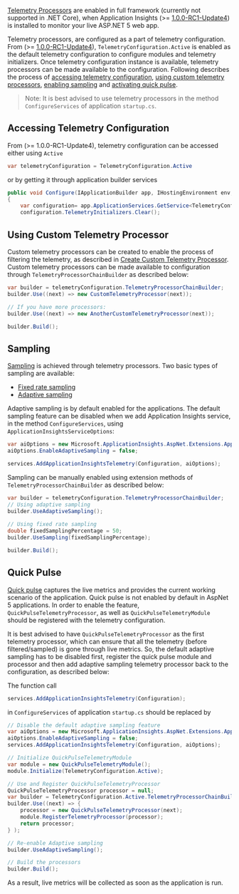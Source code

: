 [Telemetry Processors](https://azure.microsoft.com/en-us/documentation/articles/app-insights-api-filtering-sampling/#filtering-itelemetryprocessor) are enabled in full framework (currently not supported in .NET Core), when Application Insights (>= [1.0.0-RC1-Update4](https://github.com/Microsoft/ApplicationInsights-aspnetcore/releases/tag/v1.0.0-rc1-update4)) is installed to monitor your live ASP.NET 5 web app.

Telemetry processors, are configured as a part of telemetry configuration. From (>= [1.0.0-RC1-Update4](https://github.com/Microsoft/ApplicationInsights-aspnetcore/releases/tag/v1.0.0-rc1-update4)), ```TelemetryConfiguration.Active``` is enabled as the default telemetry configuration to configure modules and telemetry initializers. Once telemetry configuration instance is available, telemetry processors can be made available to the configuration. Following describes the process of [accessing telemetry configuration](https://github.com/Microsoft/ApplicationInsights-aspnetcore/wiki/Telemetry-Processors:-Sampling-and-Quick-Pulse#accessing-telemetry-configuration), [using custom telemetry processors](https://github.com/Microsoft/ApplicationInsights-aspnetcore/wiki/Telemetry-Processors:-Sampling-and-Quick-Pulse#using-custom-telemetry-processor), [enabling sampling](https://github.com/Microsoft/ApplicationInsights-aspnetcore/wiki/Telemetry-Processors:-Sampling-and-Quick-Pulse#sampling) and [activating quick pulse](https://github.com/Microsoft/ApplicationInsights-aspnetcore/wiki/Telemetry-Processors:-Sampling-and-Quick-Pulse#quick-pulse).

> Note: It is best advised to use telemetry processors in the method ```ConfigureServices``` of application ```startup.cs```.

## Accessing Telemetry Configuration

From (>= 1.0.0-RC1-Update4), telemetry configuration can be accessed either using ```Active```

``` c#
var telemetryConfiguration = TelemetryConfiguration.Active
``` 

or by getting it through application builder services

``` c#
public void Configure(IApplicationBuilder app, IHostingEnvironment env, ILoggerFactory loggerfactory)
{
    var configuration= app.ApplicationServices.GetService<TelemetryConfiguration>();
    configuration.TelemetryInitializers.Clear();
```

## Using Custom Telemetry Processor

Custom telemetry processors can be created to enable the process of filtering the telemetry, as described in [Create Custom Telemetry Processor](https://azure.microsoft.com/en-us/documentation/articles/app-insights-api-filtering-sampling/#filtering-itelemetryprocessor). Custom telemetry processors can be made available to configuration through ```TelemetryProcessorChainBuilder``` as described below:

``` c#
var builder = telemetryConfiguration.TelemetryProcessorChainBuilder;
builder.Use((next) => new CustomTelemetryProcessor(next));

// If you have more processors:
builder.Use((next) => new AnotherCustomTelemetryProcessor(next));

builder.Build();
```

## Sampling

[Sampling](https://azure.microsoft.com/en-us/documentation/articles/app-insights-sampling) is achieved through telemetry processors. Two basic types of sampling are available:

* [Fixed rate sampling](https://azure.microsoft.com/en-us/documentation/articles/app-insights-sampling/#fixed-rate-sampling-for-aspnet-web-sites)
* [Adaptive sampling](https://azure.microsoft.com/en-us/documentation/articles/app-insights-sampling/#adaptive-sampling-at-your-web-server)

Adaptive sampling is by default enabled for the applications. The default sampling feature can be disabled when we add Application Insights service, in the method ```ConfigureServices```, using ```ApplicationInsightsServiceOptions```:

``` c#
var aiOptions = new Microsoft.ApplicationInsights.AspNet.Extensions.ApplicationInsightsServiceOptions();
aiOptions.EnableAdaptiveSampling = false;

services.AddApplicationInsightsTelemetry(Configuration, aiOptions);
```

Sampling can be manually enabled using extension methods of ```TelemetryProcessorChainBuilder``` as described below:

``` c#
var builder = telemetryConfiguration.TelemetryProcessorChainBuilder;
// Using adaptive sampling
builder.UseAdaptiveSampling();
 
// Using fixed rate sampling   
double fixedSamplingPercentage = 50;
builder.UseSampling(fixedSamplingPercentage);

builder.Build();
```

## Quick Pulse

[Quick pulse](https://azure.microsoft.com/en-us/documentation/articles/app-insights-sampling) captures the live metrics and provides the current working scenario of the application. Quick pulse is not enabled by default in AspNet 5 applications. In order to enable the feature, ```QuickPulseTelemetryProcessor```, as well as ```QuickPulseTelemetryModule``` should be registered with the telemetry configuration. 

It is best advised to have ```QuickPulseTelemetryProcessor``` as the first telemetry processor, which can ensure that all the telemetry (before filtered/sampled) is gone through live metrics. So, the default adaptive sampling has to be disabled first, register the quick pulse module and processor and then add adaptive sampling telemetry processor back to the configuration, as described below:

The function call 

``` c#
services.AddApplicationInsightsTelemetry(Configuration);
``` 

in ```ConfigureServices``` of application ```startup.cs``` should be replaced by

``` c#
// Disable the default adaptive sampling feature
var aiOptions = new Microsoft.ApplicationInsights.AspNet.Extensions.ApplicationInsightsServiceOptions();
aiOptions.EnableAdaptiveSampling = false;
services.AddApplicationInsightsTelemetry(Configuration, aiOptions);

// Initialize QuickPulseTelemetryModule
var module = new QuickPulseTelemetryModule();
module.Initialize(TelemetryConfiguration.Active);

// Use and Register QuickPulseTelemetryProcessor
QuickPulseTelemetryProcessor processor = null; 
var builder = TelemetryConfiguration.Active.TelemetryProcessorChainBuilder;
builder.Use((next) => {
    processor = new QuickPulseTelemetryProcessor(next);
    module.RegisterTelemetryProcessor(processor);
    return processor;
} );

// Re-enable Adaptive sampling
builder.UseAdaptiveSampling();

// Build the processors
builder.Build();
```

As a result, live metrics will be collected as soon as the application is run.